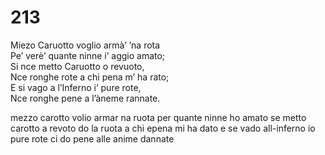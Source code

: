 # 213
  
Miezo Caruotto voglio armà’ ’na rota  
Pe’ verè’ quante ninne i’ aggio amato;  
Si nce metto Caruotto o revuoto,  
Nce ronghe rote a chi pena m’ ha rato;  
E si vago a l’Inferno i’ pure rote,  
Nce ronghe pene a l’àneme rannate.

mezzo carotto volio armar na ruota
per quante ninne ho amato
se metto carotto a revoto
do la ruota a chi epena mi ha dato
e se vado all-inferno io pure rote
ci do pene alle anime dannate
